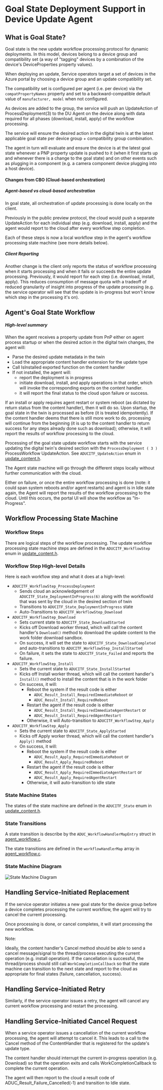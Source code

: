 # Goal State Deployment Support in Device Update Agent

## What is **Goal State**?

Goal state is the new update workflow processing protocol for dynamic deployments.
In this model, devices belong to a device group and compatibility set (a way of "tagging" devices by a combination of the device's DeviceProperties property values).

When deploying an update, Service operators target a set of devices in the Azure portal by choosing a device group and an update compatibility set.

The compatibility set is configured per agent (i.e. per device) via the `compatPropertyNames` property and set to a backward-compatible default value of `manufacturer, model` when not configured.

As devices are added to the group, the service will push an UpdateAction of ProcessDeployment(3) to the DU Agent on the device along with data required for all phases (download, install, apply) of the workflow processing.

The service will ensure the desired action in the digital twin is at the latest applicable goal state per device group + compatibility group combination.

The agent in turn will evaluate and ensure the device is at the latest goal state whenever a PNP property update is pushed to it (when it first starts up and whenever there is a change to the goal state) and on other events such as plugging in a component (e.g. a camera component device plugging into a host device).

#### Changes from CBO (Cloud-based orchestration)

##### Agent-based vs cloud-based orchestration
In goal state, all orchestration of update processing is done locally on the client.

Previously in the public preview protocol, the cloud would push a separate UpdateAction for each individual step (e.g. download, install, apply) and the agent would report to the cloud after every workflow step completion.

Each of these steps is now a local workflow step in the agent's workflow processing state machine (see more details below).

##### Client Reporting
Another change is the client only reports the status of workflow processing when it starts processing and when it fails or succeeds the entire update processing. Previously, it would report for each step (i.e. download, install, apply). This reduces consumption of message quota with a tradeoff of reduced granularity of insight into progress of the update processing (e.g. the service operator will see that the update is in-progress but won't know which step in the processing it's on).

## Agent's Goal State Workflow

##### High-level summary
When the agent receives a property update from PnP either on agent process startup or when the desired action in the digital twin changes, the agent will:
- Parse the desired update metadata in the twin
- Load the appropriate content handler extension for the update type
- Call IsInstalled exported function on the content handler
- If not installed, the agent will:
  - report the deployment is in progress
  - initiate download, install, and apply operations in that order, which will invoke the corresponding exports on the content handler.
  - it will report the final status to the cloud upon failure or success.

If an install or apply requires agent restart or system reboot (as dictated by return status from the content handler), then it will do so. Upon startup, the goal state in the twin is processed as before (it is treated idempotently). If the content handler deems that there is still more work to do, processing will continue from the beginning (it is up to the content handler to return success for any steps already done such as download); otherwise, it will report the results of workflow processing to the cloud.

Processing of the goal state update workflow starts with the service updating the digital twin's desired section
with the `ProcessDeployment ( 3 )` ProcessWorkflow UpdateAction. See `ADUCITF_UpdateAction` enum in [update_content.h](../../src/adu_types/inc/aduc/types/update_content.h).

The Agent state machine will go through the different steps locally without further communication with the cloud.

Either on failure, or once the entire workflow processing is done (note: it could span system reboots and/or agent restarts) and agent is in Idle state again, the Agent will report the results of the workflow processing to the cloud. Until this occurs, the portal UI will show the workflow as "In-Progress".

## Workflow Processing State Machine

### Workflow Steps
There are logical steps of the workflow processing.  The update workflow processing state machine steps are defined in the `ADUCITF_WorkflowStep` enum in [update_content.h](../../src/adu_types/inc/aduc/types/update_content.h).

### Workflow Step High-level Details
Here is each workflow step and what it does at a high-level:
- `ADUCITF_WorkflowStep_ProcessDeployment`
    - Sends cloud an acknowledgement of `ADUCITF_State_DeploymentInProgress(6)` along with the workflowId that was sent by the cloud in the desired section of twin
    - Transitions to `ADUCITF_State_DeploymentInProgress` state
    - Auto-Transitions to `ADUCITF_WorkflowStep_Download`
- `ADUCITF_WorkflowStep_Download`
    - Sets current state to `ADUCITF_State_DownloadStarted`
    - Kicks off Download worker thread, which will call the content handler's `Download()` method to download the update content to the work folder download sandbox.
    - On success, it will set the state to `ADUCITF_State_DownloadCompleted` and auto-transitions to `ADUCITF_WorkflowStep_InstallStarted`
    - On failure, it sets the state to `ADUCITF_State_Failed` and reports the failure.
- `ADUCITF_WorkflowStep_Install`
    - Sets the current state to `ADUCITF_State_InstallStarted`
    - Kicks off Install worker thread, which will call the content handler's `Install()` method to install the content that is in the work folder
    - On success, it will:
        - Reboot the system if the result code is either
            - `ADUC_Result_Install_RequiredImmediateReboot` or
            - `ADUC_Result_Install_RequiredReboot`
        - Restart the agent if the result code is either
            - `ADUC_Result_Install_RequiredImmediateAgentRestart` or
            - `ADUC_Result_Install_RequiredAgentRestart`
        - Otherwise, it will Auto-transition to `ADUCITF_WorkflowStep_Apply`
- `ADUCITF_WorkflowStep_Apply`
    - Sets the current state to `ADUCITF_State_ApplyStarted`
    - Kicks off Apply worker thread, which will call the content handler's `Apply()` method
    - On success, it will:
        - Reboot the system if the result code is either
            - `ADUC_Result_Apply_RequiredImmediateReboot` or
            - `ADUC_Result_Apply_RequiredReboot`
        - Restart the agent if the result code is either
            - `ADUC_Result_Apply_RequiredImmediateAgentRestart` or
            - `ADUC_Result_Apply_RequiredAgentRestart`
        - Otherwise, it will auto-transition to idle state

### State Machine States
The states of the state machine are defined in the `ADUCITF_State` enum in [update_content.h](../../src/adu_types/inc/aduc/types/update_content.h).

### State Transitions

A state transition is describe by the `ADUC_WorkflowHandlerMapEntry` struct in [agent_workflow.c](../../src/adu_workflow/src/agent_workflow.c).

The state transitions are defined in the `workflowHandlerMap` array in [agent_workflow.c](../../src/adu_workflow/src/agent_workflow.c).

### State Machine Diagram
![State Machine Diagram](images/goalstate-state-diagram.png)

## Handling Service-Initiated Replacement

If the service operator initiates a new goal state for the device group before a device completes processing the current workflow, the agent will try to cancel the current processing.

Once processing is done, or cancel completes, it will start processing the new workflow.

Note:

Ideally, the content handler's Cancel method should be able to send a cancel message/signal to the thread/process executing the current operation (e.g. install operation). If the cancellation is successful, the thread/process should still call `WorkCompletionCallback` so that the state machine can transition to the next state and report to the cloud as appropriate for final states (failure, cancellation, success).

## Handling Service-Initiated Retry

Similarly, if the service operator issues a retry, the agent will cancel any current workflow processing and restart the processing.

## Handling Service-Initiated Cancel Request

When a service operator issues a cancellation of the current workflow processing, the agent will attempt to cancel it. This leads to a call to the Cancel method of the ContentHandler that is registered for the update's update type.

The content handler should interrupt the current in-progress operation (e.g. Download) so that the operation exits and calls WorkCompletionCallback to complete the current operation.

The agent will then report to the cloud a result code of ADUC_Result_Failure_Cancelled(-1) and transition to Idle state.
